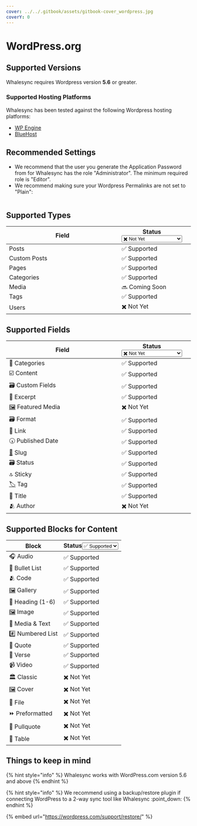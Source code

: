 ```yaml
---
cover: ../../.gitbook/assets/gitbook-cover_wordpress.jpg
coverY: 0
---
```


# WordPress.org

## Supported Versions

Whalesync requires Wordpress version **5.6** or greater.

### Supported Hosting Platforms

Whalesync has been tested against the following Wordpress hosting platforms:

* [WP Engine](https://wpengine.com/)
* [BlueHost](https://www.bluehost.com/)

## Recommended Settings

* We recommend that the user you generate the Application Password from for Whalesync has the role "Administrator". The minimum required role is "Editor".
* We recommend making sure your Wordpress Permalinks are not set to "Plain":

<figure><img src="../../.gitbook/assets/Screenshot 2025-08-15 at 1.20.51 PM.png" alt=""><figcaption></figcaption></figure>

## Supported Types

<table><thead><tr><th width="358.5">Field</th><th>Status<select><option value="6c90dea3d4b34f409e73be79b7076c4a" label="✖️ Not Yet" color="blue"></option><option value="9e01356060cc4ea4988d69f72fe19d39" label="✅ Supported" color="blue"></option><option value="bd4357bee12749d0b80f7bc4a94ec3b5" label="➡️ Supported (1-Way)" color="blue"></option><option value="9b0955a85d044258a10aa0d1d3695a79" label="✅ Supported (as JSON)" color="blue"></option><option value="3ed1eb655ce94da49e887be21197ec27" label="🔜 Coming Soon" color="blue"></option></select></th><th data-hidden></th></tr></thead><tbody><tr><td>Posts</td><td><span data-option="9e01356060cc4ea4988d69f72fe19d39">✅ Supported</span></td><td></td></tr><tr><td>Custom Posts</td><td><span data-option="9e01356060cc4ea4988d69f72fe19d39">✅ Supported</span></td><td></td></tr><tr><td>Pages</td><td><span data-option="9e01356060cc4ea4988d69f72fe19d39">✅ Supported</span></td><td></td></tr><tr><td>Categories</td><td><span data-option="9e01356060cc4ea4988d69f72fe19d39">✅ Supported</span></td><td></td></tr><tr><td>Media</td><td><span data-option="3ed1eb655ce94da49e887be21197ec27">🔜 Coming Soon</span></td><td></td></tr><tr><td>Tags</td><td><span data-option="9e01356060cc4ea4988d69f72fe19d39">✅ Supported</span></td><td></td></tr><tr><td>Users</td><td><span data-option="6c90dea3d4b34f409e73be79b7076c4a">✖️ Not Yet</span></td><td></td></tr></tbody></table>

## Supported Fields

<table><thead><tr><th width="358.5">Field</th><th>Status<select><option value="6c90dea3d4b34f409e73be79b7076c4a" label="✖️ Not Yet" color="blue"></option><option value="9e01356060cc4ea4988d69f72fe19d39" label="✅ Supported" color="blue"></option><option value="bd4357bee12749d0b80f7bc4a94ec3b5" label="➡️ Supported (1-Way)" color="blue"></option><option value="9b0955a85d044258a10aa0d1d3695a79" label="✅ Supported (as JSON)" color="blue"></option></select></th><th data-hidden></th></tr></thead><tbody><tr><td>🔽 Categories</td><td><span data-option="9e01356060cc4ea4988d69f72fe19d39">✅ Supported</span></td><td></td></tr><tr><td>☑️ Content</td><td><span data-option="9e01356060cc4ea4988d69f72fe19d39">✅ Supported</span></td><td></td></tr><tr><td>🗃️ Custom Fields</td><td><span data-option="9e01356060cc4ea4988d69f72fe19d39">✅ Supported</span></td><td></td></tr><tr><td>📂 Excerpt</td><td><span data-option="9e01356060cc4ea4988d69f72fe19d39">✅ Supported</span></td><td></td></tr><tr><td><a href="https://emojipedia.org/framed-picture/">🖼️</a> Featured Media</td><td><span data-option="6c90dea3d4b34f409e73be79b7076c4a">✖️ Not Yet</span></td><td></td></tr><tr><td><span data-gb-custom-inline data-tag="emoji" data-code="1f5c3">🗃️</span> Format</td><td><span data-option="9e01356060cc4ea4988d69f72fe19d39">✅ Supported</span></td><td></td></tr><tr><td><span data-gb-custom-inline data-tag="emoji" data-code="1f517">🔗</span> Link</td><td><span data-option="9e01356060cc4ea4988d69f72fe19d39">✅ Supported</span></td><td></td></tr><tr><td>🕠 Published Date</td><td><span data-option="9e01356060cc4ea4988d69f72fe19d39">✅ Supported</span></td><td></td></tr><tr><td><a href="https://emojipedia.org/link/">🔗</a> Slug</td><td><span data-option="9e01356060cc4ea4988d69f72fe19d39">✅ Supported</span></td><td></td></tr><tr><td>🗃️ Status</td><td><span data-option="9e01356060cc4ea4988d69f72fe19d39">✅ Supported</span></td><td></td></tr><tr><td><span data-gb-custom-inline data-tag="emoji" data-code="1f51d">🔝</span> Sticky</td><td><span data-option="9e01356060cc4ea4988d69f72fe19d39">✅ Supported</span></td><td></td></tr><tr><td><a href="https://emojipedia.org/label/">🏷️</a> Tag</td><td><span data-option="9e01356060cc4ea4988d69f72fe19d39">✅ Supported</span></td><td></td></tr><tr><td>📄 Title</td><td><span data-option="9e01356060cc4ea4988d69f72fe19d39">✅ Supported</span></td><td></td></tr><tr><td>🫂 Author</td><td><span data-option="6c90dea3d4b34f409e73be79b7076c4a">✖️ Not Yet</span></td><td></td></tr></tbody></table>

## Supported Blocks for Content

<table><thead><tr><th>Block</th><th>Status<select><option value="f15a9d7970f64475a1e42cabfeed8b70" label="✅ Supported" color="blue"></option><option value="a59365fcbbfa4ad186d76ffc8461936e" label="✖️ Not Yet" color="blue"></option></select></th></tr></thead><tbody><tr><td>🎧 Audio</td><td><span data-option="f15a9d7970f64475a1e42cabfeed8b70">✅ Supported</span></td></tr><tr><td>📍 Bullet List</td><td><span data-option="f15a9d7970f64475a1e42cabfeed8b70">✅ Supported</span></td></tr><tr><td>🫂 Code</td><td><span data-option="f15a9d7970f64475a1e42cabfeed8b70">✅ Supported</span></td></tr><tr><td><a href="https://emojipedia.org/framed-picture/">🖼️</a> Gallery</td><td><span data-option="f15a9d7970f64475a1e42cabfeed8b70">✅ Supported</span></td></tr><tr><td>📄 Heading (1-6)</td><td><span data-option="f15a9d7970f64475a1e42cabfeed8b70">✅ Supported</span></td></tr><tr><td><a href="https://emojipedia.org/framed-picture/">🖼️</a> Image</td><td><span data-option="f15a9d7970f64475a1e42cabfeed8b70">✅ Supported</span></td></tr><tr><td>📂 Media &#x26; Text</td><td><span data-option="f15a9d7970f64475a1e42cabfeed8b70">✅ Supported</span></td></tr><tr><td>#️⃣ Numbered List</td><td><span data-option="f15a9d7970f64475a1e42cabfeed8b70">✅ Supported</span></td></tr><tr><td>💬 Quote</td><td><span data-option="f15a9d7970f64475a1e42cabfeed8b70">✅ Supported</span></td></tr><tr><td>📄 Verse</td><td><span data-option="f15a9d7970f64475a1e42cabfeed8b70">✅ Supported</span></td></tr><tr><td>📹 Video</td><td><span data-option="f15a9d7970f64475a1e42cabfeed8b70">✅ Supported</span></td></tr><tr><td>🏛️ Classic</td><td><span data-option="a59365fcbbfa4ad186d76ffc8461936e">✖️ Not Yet</span></td></tr><tr><td><a href="https://emojipedia.org/framed-picture/">🖼️</a> Cover</td><td><span data-option="a59365fcbbfa4ad186d76ffc8461936e">✖️ Not Yet</span></td></tr><tr><td>📂 File</td><td><span data-option="a59365fcbbfa4ad186d76ffc8461936e">✖️ Not Yet</span></td></tr><tr><td>⏩ Preformatted</td><td><span data-option="a59365fcbbfa4ad186d76ffc8461936e">✖️ Not Yet</span></td></tr><tr><td>💬 Pullquote</td><td><span data-option="a59365fcbbfa4ad186d76ffc8461936e">✖️ Not Yet</span></td></tr><tr><td>📑 Table</td><td><span data-option="a59365fcbbfa4ad186d76ffc8461936e">✖️ Not Yet</span></td></tr></tbody></table>

## Things to keep in mind

{% hint style="info" %}
Whalesync works with WordPress.com version 5.6 and above
{% endhint %}

{% hint style="info" %}
We recommend using a backup/restore plugin if connecting WordPress to a 2-way sync tool like Whalesync :point\_down:
{% endhint %}

{% embed url="https://wordpress.com/support/restore/" %}
